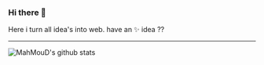 ### Hi there 👋

Here i turn all idea's into web. have an ✨ idea ??

-----------------------------------------------------

![MahMouD's github stats](https://github-readme-stats.vercel.app/api?username=MahMouDAGYT)
